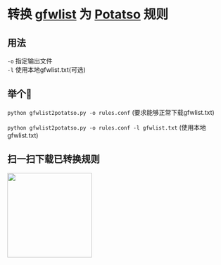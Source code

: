 # 转换 [gfwlist](https://github.com/gfwlist/gfwlist) 为 [Potatso](https://potatso.com/) 规则

## 用法
`-o` 指定输出文件     
`-l` 使用本地gfwlist.txt(可选)         

## 举个🌰            
`python gfwlist2potatso.py -o rules.conf` (要求能够正常下载gfwlist.txt)

`python gfwlist2potatso.py -o rules.conf -l gfwlist.txt` (使用本地gfwlist.txt)

## 扫一扫下载已转换规则              

<a href="https://g2w.online/potatso/rules.conf"><img src="https://user-images.githubusercontent.com/2508212/28995429-8d9b2d76-7a1b-11e7-82ed-b56c7cd4c18b.png" width="192"></a>  